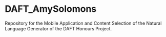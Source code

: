 # DAFT_AmySolomons

Repository for the Mobile Application and Content Selection of the Natural Language Generator of the DAFT Honours Project.
